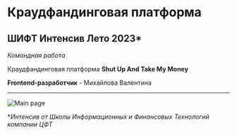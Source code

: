 # Краудфандинговая платформа
## ШИФТ Интенсив Лето 2023*
*Командная работа*

Краудфандинговая платформа
**Shut Up And Take My Money**

**Frontend-разработчик** - Михайлова Валентина
____
![Main page](https://i.ibb.co/1T7DN7K/mainpage.png "Главная страница")

**Интенсив от Школы Информационных и Финансовых Технологий компании ЦФТ*
